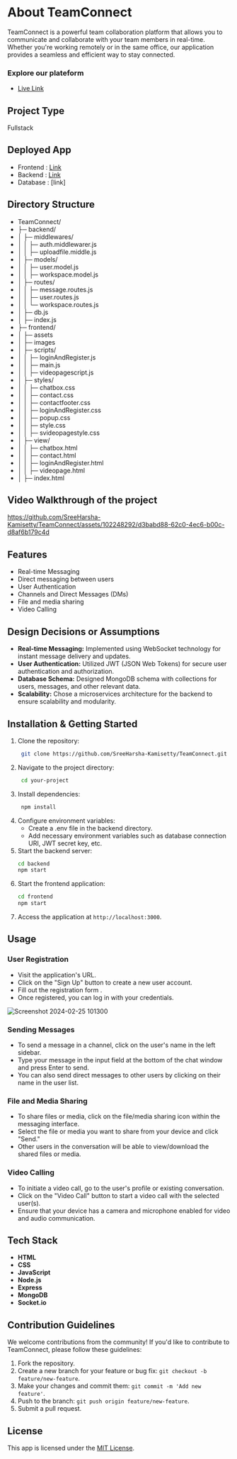 
#  About TeamConnect

TeamConnect is a powerful team collaboration platform that allows you to communicate and collaborate with your team members in real-time. Whether you're working remotely or in the same office, our application provides a seamless and efficient way to stay connected.

### Explore our plateform
  - <a href="https://teamconnect-algorithm-whisperer.netlify.app/">Live Link</a>


## Project Type 
Fullstack

## Deployed App
- Frontend : <a href="https://teamconnect-algorithm-whisperer.netlify.app/">Link</a>
- Backend : <a href="https://teamconnect.onrender.com/">Link</a>
- Database : [link]

## Directory Structure
- TeamConnect/
- ├─ backend/
- │  ├─ middlewares/
- │  │  ├─ auth.middlewarer.js
- │  │  ├─ uploadfile.middle.js
- │  ├─ models/
- │  │  ├─ user.model.js
- │  │  ├─ workspace.model.js
- │  ├─ routes/
- │  │  ├─ message.routes.js
- │  │  ├─ user.routes.js
- │  │  └─ workspace.routes.js
- │  ├─ db.js
- │  ├─ index.js
- ├─ frontend/
- │  ├─ assets
- │  ├─ images
- │  ├─ scripts/
- │  │  ├─ loginAndRegister.js
- │  │  ├─ main.js
- │  │  ├─ videopagescript.js
- │  ├─ styles/
- │  │  ├─ chatbox.css
- │  │  ├─ contact.css
- │  │  ├─ contactfooter.css
- │  │  ├─ loginAndRegister.css
- │  │  ├─ popup.css
- │  │  ├─ style.css
- │  │  ├─ svideopagestyle.css
- │  ├─ view/
- │  │  ├─ chatbox.html
- │  │  ├─ contact.html
- │  │  ├─ loginAndRegister.html
- │  │  ├─ videopage.html
- │  ├─ index.html

## Video Walkthrough of the project
https://github.com/SreeHarsha-Kamisetty/TeamConnect/assets/102248292/d3babd88-62c0-4ec6-b00c-d8af6b179c4d


## Features
- Real-time Messaging
- Direct messaging between users
- User Authentication
- Channels and Direct Messages (DMs)
- File and media sharing
- Video Calling

## Design Decisions or Assumptions

- **Real-time Messaging:** Implemented using WebSocket technology for instant message delivery and updates.
- **User Authentication:** Utilized JWT (JSON Web Tokens) for secure user authentication and authorization.
- **Database Schema:** Designed MongoDB schema with collections for users, messages, and other relevant data.
- **Scalability:** Chose a microservices architecture for the backend to ensure scalability and modularity.

## Installation & Getting Started
1. Clone the repository:
   ```bash
    git clone https://github.com/SreeHarsha-Kamisetty/TeamConnect.git 
3. Navigate to the project directory:
    ```bash
     cd your-project
5. Install dependencies:
   ```bash
    npm install
6. Configure environment variables:
      - Create a .env file in the backend directory.<br>
      - Add necessary environment variables such as database connection URI, JWT secret key, etc.
7. Start the backend server:
    ```bash
    cd backend
    npm start
9. Start the frontend application:
     ```bash
     cd frontend
     npm start
11. Access the application at `http://localhost:3000`.


## Usage
### User Registration
- Visit the application's URL.
- Click on the "Sign Up" button to create a new user account.
- Fill out the registration form .
- Once registered, you can log in with your credentials.

![Screenshot 2024-02-25 101300](https://github.com/SreeHarsha-Kamisetty/TeamConnect/assets/102248292/a4fff7f8-f07a-42d0-ab56-65bf28ac5e60)


### Sending Messages
- To send a message in a channel, click on the user's name in the left sidebar.
- Type your message in the input field at the bottom of the chat window and press Enter to send.
- You can also send direct messages to other users by clicking on their name in the user list.

### File and Media Sharing
- To share files or media, click on the file/media sharing icon within the messaging interface.
- Select the file or media you want to share from your device and click "Send."
- Other users in the conversation will be able to view/download the shared files or media.

### Video Calling
- To initiate a video call, go to the user's profile or existing conversation.
- Click on the "Video Call" button to start a video call with the selected user(s).
- Ensure that your device has a camera and microphone enabled for video and audio communication.
  
## Tech Stack

- **HTML**
- **CSS**
- **JavaScript**
- **Node.js**
- **Express**
- **MongoDB**
- **Socket.io**

## Contribution Guidelines

We welcome contributions from the community! If you'd like to contribute to TeamConnect, please follow these guidelines:

1. Fork the repository.
2. Create a new branch for your feature or bug fix: `git checkout -b feature/new-feature`.
3. Make your changes and commit them: `git commit -m 'Add new feature'`.
4. Push to the branch: `git push origin feature/new-feature`.
5. Submit a pull request.


## License

This app is licensed under the [MIT License](LICENSE).
